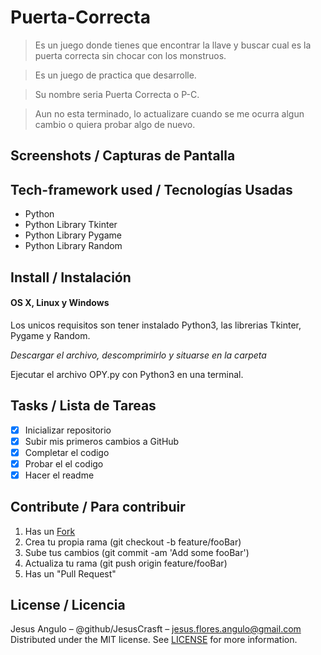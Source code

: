 # Puerta-Correcta
> Es un juego donde tienes que encontrar la llave y buscar cual es la puerta correcta sin chocar con los monstruos.

> Es un juego de practica que desarrolle.

> Su nombre seria Puerta Correcta o P-C.

> Aun no esta terminado, lo actualizare cuando se me ocurra algun cambio o quiera probar algo de nuevo.

## Screenshots / Capturas de Pantalla

## Tech-framework used / Tecnologías Usadas
- Python
- Python Library Tkinter
- Python Library Pygame
- Python Library Random

## Install / Instalación
#### OS X, Linux y Windows

Los unicos requisitos son tener instalado Python3, las librerias Tkinter, Pygame y Random.

*Descargar el archivo, descomprimirlo y situarse en la carpeta*

Ejecutar el archivo OPY.py con Python3 en una terminal.

## Tasks / Lista de Tareas
- [x] Inicializar repositorio
- [x] Subir mis primeros cambios a GitHub
- [x] Completar el codigo
- [x] Probar el el codigo
- [x] Hacer el readme

## Contribute / Para contribuir
1. Has un [Fork](https://github.com/JesusCrasft/Puerta-Correcta/fork)
2. Crea tu propia rama (git checkout -b feature/fooBar)
3. Sube tus cambios (git commit -am 'Add some fooBar')
4. Actualiza tu rama (git push origin feature/fooBar)
5. Has un "Pull Request"

## License / Licencia
Jesus Angulo – @github/JesusCrasft – jesus.flores.angulo@gmail.com
Distributed under the MIT license. See [LICENSE](LICENSE) for more information.
